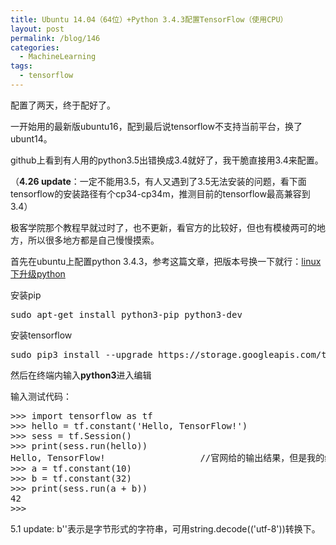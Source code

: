 ```yaml
---
title: Ubuntu 14.04（64位）+Python 3.4.3配置TensorFlow（使用CPU）
layout: post
permalink: /blog/146
categories:
  - MachineLearning
tags:
  - tensorflow
---
```

配置了两天，终于配好了。

一开始用的最新版ubuntu16，配到最后说tensorflow不支持当前平台，换了ubunt14。

github上看到有人用的python3.5出错换成3.4就好了，我干脆直接用3.4来配置。

（**4.26 update**：一定不能用3.5，有人又遇到了3.5无法安装的问题，看下面tensorflow的安装路径有个cp34-cp34m，推测目前的tensorflow最高兼容到3.4）

极客学院那个教程早就过时了，也不更新，看官方的比较好，但也有模棱两可的地方，所以很多地方都是自己慢慢摸索。

首先在ubuntu上配置python 3.4.3，参考这篇文章，把版本号换一下就行：<a href="http://livc95.cn/index.php/archives/806" target="_blank">linux下升级python</a>

安装pip

<pre class="brush: cpp; title: ; notranslate" title="">sudo apt-get install python3-pip python3-dev
</pre>

安装tensorflow

<pre class="brush: cpp; title: ; notranslate" title="">sudo pip3 install --upgrade https://storage.googleapis.com/tensorflow/linux/cpu/tensorflow-0.8.0-cp34-cp34m-linux_x86_64.whl
</pre>

然后在终端内输入**python3**进入编辑

输入测试代码：

<pre class="brush: python; title: ; notranslate" title="">&gt;&gt;&gt; import tensorflow as tf
&gt;&gt;&gt; hello = tf.constant('Hello, TensorFlow!')
&gt;&gt;&gt; sess = tf.Session()
&gt;&gt;&gt; print(sess.run(hello))
Hello, TensorFlow!                  //官网给的输出结果，但是我的结果是 b'Hello, TensorFlow!'  还不知道怎么回事
&gt;&gt;&gt; a = tf.constant(10)
&gt;&gt;&gt; b = tf.constant(32)
&gt;&gt;&gt; print(sess.run(a + b))
42
&gt;&gt;&gt;
</pre>

5.1 update: b''表示是字节形式的字符串，可用string.decode(('utf-8'))转换下。
